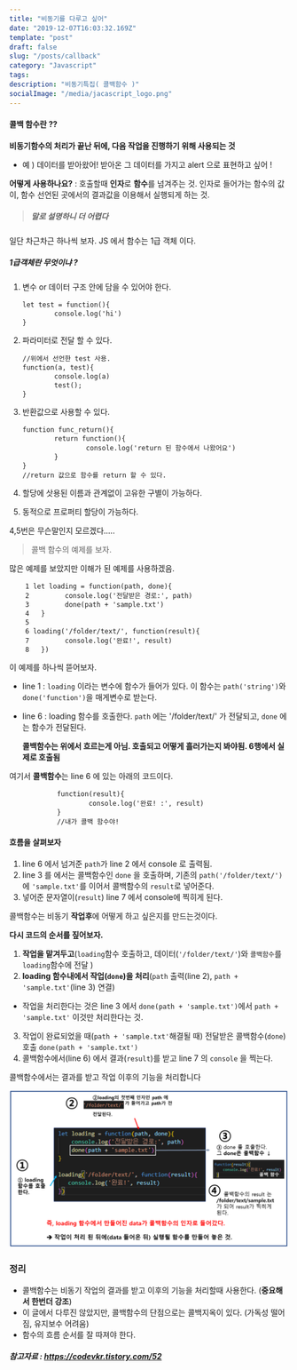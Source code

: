 ```yaml
---
title: "비동기를 다루고 싶어"
date: "2019-12-07T16:03:32.169Z"
template: "post"
draft: false
slug: "/posts/callback"
category: "Javascript"
tags:
description: "비동기특집( 콜백함수 )"
socialImage: "/media/jacascript_logo.png"
---
```


#### 콜백 함수란 ??

**비동기함수의 처리가 끝난 뒤에, 다음 작업을 진행하기 위해 사용되는 것**

- 예 ) 데이터를 받아왔어! 받아온 그 데이터를 가지고 alert 으로 표현하고 싶어 !

**어떻게 사용하나요?** : 호출할때 **인자**로 **함수**를 넘겨주는 것. 인자로 들어가는 함수의 값이, 함수 선언된 곳에서의 결과값을 이용해서 실행되게 하는 것.

> ##### 말로 설명하니 더 어렵다

일단 차근차근 하나씩 보자. JS 에서 함수는 1급 객체 이다.

##### 1급객체란 무엇이냐 ?

1.  변수 or 데이터 구조 안에 담을 수 있어야 한다.

        let test = function(){
                console.log('hi')
        }

2.  파라미터로 전달 할 수 있다.

        //위에서 선언한 test 사용.
        function(a, test){
                console.log(a)
                test();
        }

3.  반환값으로 사용할 수 있다.

        function func_return(){
                return function(){
                        console.log('return 된 함수에서 나왔어요')
                }
        }
        //return 값으로 함수를 return 할 수 있다.

4.  할당에 삿용된 이름과 관계없이 고유한 구별이 가능하다.
5.  동적으로 프로퍼티 할당이 가능하다.

4,5번은 무슨말인지 모르겠다.....

> 콜백 함수의 예제를 보자.

많은 예제를 보았지만 이해가 된 예제를 사용하겠음.

        1 let loading = function(path, done){
        2         console.log('전달받은 경로:', path)
        3         done(path + 'sample.txt')
        4   }
        5
        6 loading('/folder/text/', function(result){
        7         console.log('완료!', result)
        8   })

이 예제를 하나씩 뜯어보자.

- line 1 : `loading` 이라는 변수에 함수가 들어가 있다. 이 함수는 `path('string')`와 `done('function')`을 매게변수로 받는다.

- line 6 : loading 함수를 호출한다. `path` 에는 '/folder/text/' 가 전달되고, `done` 에는 함수가 전달된다.

  **콜백함수는 위에서 흐르는게 아님. 호출되고 어떻게 흘러가는지 봐야됨. 6행에서 실제로 호출됨**

여기서 **콜백함수**는 line 6 에 있는 아래의 코드이다.

                function(result){
                        console.log('완료! :', result)
                }
                //내가 콜백 함수야!

#### 흐름을 살펴보자

1. line 6 에서 넘겨준 `path`가 line 2 에서 console 로 출력됨.
2. line 3 를 에서는 콜백함수인 `done` 을 호출하며, 기존의 `path('/folder/text/')`에 `'sample.txt'`를 이어서 콜백함수의 `result`로 넣어준다.
3. 넣어준 문자열이(`result`) line 7 에서 console에 찍히게 된다.

콜백함수는 비동기 **작업후**에 어떻게 하고 싶은지를 만드는것이다.

**다시 코드의 순서를 짚어보자.**

1. **작업을 맡겨두고**(`loading`함수 호출하고, 데이터(`'/folder/text/'`)와 `콜백함수`를 `loading`함수에 전달 )
2. **loading 함수내에서 작업(`done`)을 처리**(`path` 출력(line 2), `path + 'sample.txt'`(line 3) 연결)

- 작업을 처리한다는 것은 line 3 에서 `done(path + 'sample.txt')`에서 `path + 'sample.txt'` 이것만 처리한다는 것.

3. 작업이 완료되었을 때(`path + 'sample.txt'`해결될 때) 전달받은 콜백함수(`done`) 호출 `done(path + 'sample.txt')`
4. 콜백함수에서(line 6) 에서 결과(`result`)를 받고 line 7 의 `console` 을 찍는다.

콜백함수에서는 결과를 받고 작업 이후의 기능을 처리합니다

![](/media/Etc/result.png)

### 정리

- 콜백함수는 비동기 작업의 결과를 받고 이후의 기능을 처리할때 사용한다. (**중요해서 한번더 강조**)
- 이 글에서 다루진 않았지만, 콜백함수의 단점으로는 콜백지옥이 있다. (가독성 떨어짐, 유지보수 어려움)
- 함수의 흐름 순서를 잘 따져야 한다.

##### **참고자료** : https://codevkr.tistory.com/52
